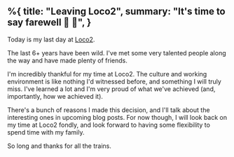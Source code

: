 %{
  title: "Leaving Loco2",
  summary: "It's time to say farewell 👋 🚂",
}
---

Today is my last day at [Loco2](https://loco2.com).

The last 6+ years have been wild. I've met some very talented people along the way
and have made plenty of friends.

I'm incredibly thankful for my time at Loco2. The culture and working environment is
like nothing I'd witnessed before, and something I will truly miss. I've learned a
lot and I'm very proud of what we've achieved (and, importantly, how we achieved it).

There's a bunch of reasons I made this decision, and I'll talk about the interesting
ones in upcoming blog posts. For now though, I will look back on my time at Loco2
fondly, and look forward to having some flexibility to spend time with my family.

So long and thanks for all the trains.
